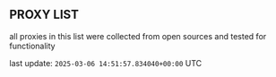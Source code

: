 ## PROXY LIST

all proxies in this list were collected from open sources and tested for functionality

last update: `2025-03-06 14:51:57.834040+00:00` UTC